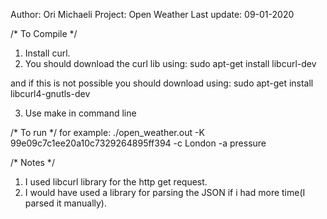 Author: 		Ori Michaeli
Project:		Open Weather
Last update: 	09-01-2020


/*	To Compile	*/

1) Install curl.
2) You should download the curl lib using:
sudo apt-get install libcurl-dev 

and if this is not possible you should download using:
 sudo apt-get install libcurl4-gnutls-dev

3) Use make in command line

/*	To run	*/
for example: 
	./open_weather.out -K 99e09c7c1ee20a10c7329264895ff394 -c London -a pressure

/*	Notes		*/

1) I used libcurl library for the http get request.
2) I would have used a library for parsing the JSON if i had more time(I parsed it manually).
